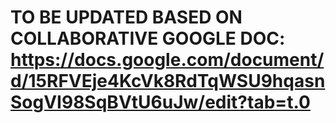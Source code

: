 # TO BE UPDATED BASED ON COLLABORATIVE GOOGLE DOC: https://docs.google.com/document/d/15RFVEje4KcVk8RdTqWSU9hqasnSogVI98SqBVtU6uJw/edit?tab=t.0 
